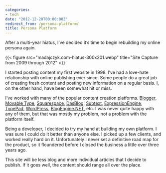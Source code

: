 ```yaml
---
categories:
- tech
date: "2012-12-20T00:00:00Z"
redirect_from: /persona-platform/
title: Persona Platform
---
```

After a multi-year hiatus, I’ve decided it’s time to begin rebuilding my online persona again.

{{< figure src="madajczyk.com-hiatus-300x201.webp" title="Site Capture from 2009 through 2012" >}}

I started posting content my first website in 1998.  I’ve had a love-hate relationship with online publishing ever since.  Some people do a great job of creating fresh content and posting new information on a regular basis.  I, on the other hand, have been somewhat hit or miss.

I’ve worked with many of the popular content creation platforms.  [Blogger][1], [Movable Type][2], [Squarespace][3], [DasBlog][4], [Subtext][5], [ExpressionEngine][6], [TypePad][7], [WordPress][8], [BlogEngine.NET][9], etc.  I was never quite happy with any of them, but that was mostly my problem, not a problem with the platform itself.

Being a developer, I decided to try my hand at building my own platform.  I was sure I could do it better than anyone else.  I picked up a few clients, and worked really hard on it.  Unfortunately I never set a definitive road map for the product, so it floundered before I closed the business a little over three years ago.

This site will be less blog and more individual articles that I decide to publish.  If it goes well, the content should range all over the place.

[1]: http://www.blogger.com
[2]: http://www.movabletype.com/
[3]: http://www.squarespace.com/
[4]: http://www.dasblog.info/
[5]: http://subtextproject.com/
[6]: http://ellislab.com/expressionengine
[7]: http://www.typepad.com/
[8]: http://wordpress.org/
[9]: http://www.dotnetblogengine.net/